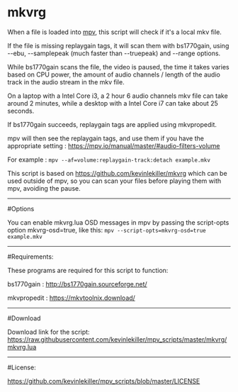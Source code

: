 # mkvrg

When a file is loaded into [mpv](https://mpv.io/), this script will check if it's a local mkv file.

If the file is missing replaygain tags, it will scan them with bs1770gain, using --ebu, --samplepeak (much faster than --truepeak) and --range options.

While bs1770gain scans the file, the video is paused, the time it takes varies based on CPU power, the amount of audio channels / length of the audio track in the audio stream in the mkv file.

On a laptop with a Intel Core i3, a 2 hour 6 audio channels mkv file can take around 2 minutes, while a desktop with a Intel Core i7 can take about 25 seconds.

If bs1770gain succeeds, replaygain tags are applied using mkvpropedit.

mpv will then see the replaygain tags, and use them if you have the appropriate setting : https://mpv.io/manual/master/#audio-filters-volume

For example : `mpv --af=volume:replaygain-track:detach example.mkv`

This script is based on https://github.com/kevinlekiller/mkvrg which can be used outside of mpv, so you can scan your files before playing them with mpv, avoiding the pause.

----
#Options

You can enable mkvrg.lua OSD messages in mpv by passing the script-opts option mkvrg-osd=true, like this: `mpv --script-opts=mkvrg-osd=true example.mkv`

----
#Requirements:

These programs are required for this script to function:

bs1770gain : http://bs1770gain.sourceforge.net/

mkvpropedit : https://mkvtoolnix.download/

----
#Download

Download link for the script: https://raw.githubusercontent.com/kevinlekiller/mpv_scripts/master/mkvrg/mkvrg.lua

----
#License:

https://github.com/kevinlekiller/mpv_scripts/blob/master/LICENSE
